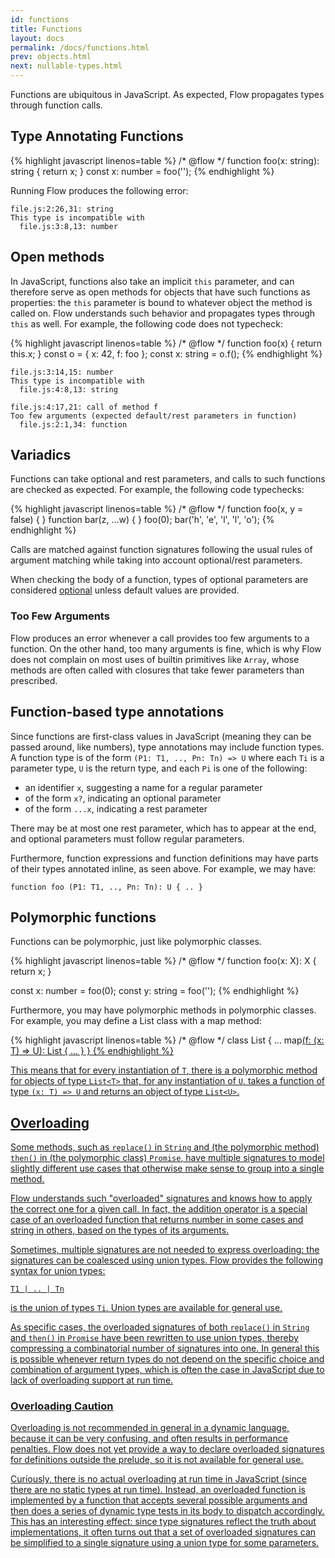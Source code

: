```yaml
---
id: functions
title: Functions
layout: docs
permalink: /docs/functions.html
prev: objects.html
next: nullable-types.html
---
```


Functions are ubiquitous in JavaScript. As expected, Flow propagates types through function calls.

## Type Annotating Functions

{% highlight javascript linenos=table %}
/* @flow */
function foo(x: string): string { return x; }
const x: number = foo('');
{% endhighlight %}

Running Flow produces the following error:

```bbcode
file.js:2:26,31: string
This type is incompatible with
  file.js:3:8,13: number
```

## Open methods

In JavaScript, functions also take an implicit `this` parameter, and can
therefore serve as open methods for objects that have such functions as
properties: the `this` parameter is bound to whatever object the method is
called on. Flow understands such behavior and propagates types through `this`
as well. For example, the following code does not typecheck:

{% highlight javascript linenos=table %}
/* @flow */
function foo(x) { return this.x; }
const o = { x: 42, f: foo };
const x: string = o.f();
{% endhighlight %}

```bbcode
file.js:3:14,15: number
This type is incompatible with
  file.js:4:8,13: string

file.js:4:17,21: call of method f
Too few arguments (expected default/rest parameters in function)
  file.js:2:1,34: function
```


## Variadics

Functions can take optional and rest parameters, and calls to such functions
are checked as expected. For example, the following code typechecks:

{% highlight javascript linenos=table %}
/* @flow */
function foo(x, y = false) { }
function bar(z, ...w) { }
foo(0);
bar('h', 'e', 'l', 'l', 'o');
{% endhighlight %}

Calls are matched against function signatures following the usual rules of
argument matching while taking into account optional/rest parameters.

When checking the body of a function, types of optional parameters are considered [optional](http://flowtype.org/docs/nullable-types.html#_) unless default values are provided.

### Too Few Arguments

Flow produces an error whenever a call provides too few arguments to a
function. On the other hand, too many arguments is fine, which is why Flow
does not complain on most uses of builtin primitives like `Array`, whose
methods are often called with closures that take fewer parameters than
prescribed.

## Function-based type annotations

Since functions are first-class values in JavaScript (meaning they can be
passed around, like numbers), type annotations may include function types. A
function type is of the form `(P1: T1, .., Pn: Tn) => U` where each `Ti` is a
parameter type, `U` is the return type, and each `Pi` is one of the following:

- an identifier `x`, suggesting a name for a regular parameter
- of the form `x?`, indicating an optional parameter
- of the form `...x`, indicating a rest parameter

There may be at most one rest parameter, which has to appear at the end, and
optional parameters must follow regular parameters.

Furthermore, function expressions and function definitions may have parts of
their types annotated inline, as seen above. For example, we may have:

`function foo (P1: T1, .., Pn: Tn): U { .. }`

## Polymorphic functions
Functions can be polymorphic, just like polymorphic classes.

{% highlight javascript linenos=table %}
/* @flow */
function foo<X>(x: X): X { return x; }

const x: number = foo(0);
const y: string = foo('');
{% endhighlight %}

Furthermore, you may have polymorphic methods in polymorphic classes. For
example, you may define a List class with a map method:

{% highlight javascript linenos=table %}
/* @flow */
class List<T> {
  ...
  map<U>(f: (x: T) => U): List<U> { ... }
}
{% endhighlight %}

This means that for every instantiation of `T`, there is a polymorphic method
for objects of type `List<T>` that, for any instantiation of `U`, takes a
function of type `(x: T) => U` and returns an object of type `List<U>`.

## Overloading

Some methods, such as `replace()` in `String` and (the polymorphic method)
`then()` in (the polymorphic class) `Promise`, have multiple signatures to
model slightly different use cases that otherwise make sense to group into a single method.

Flow understands such "overloaded" signatures and knows how to apply the
correct one for a given call. In fact, the addition operator is a special case
of an overloaded function that returns number in some cases and string in
others, based on the types of its arguments.

Sometimes, multiple signatures are not needed to express overloading: the signatures can 
be coalesced using [union types](http://flowtype.org/docs/union-intersection-types.html#_). 
Flow provides the following syntax for union types:

`T1 | .. | Tn`

is the union of types `Ti`. Union types are available for general use.

As specific cases, the overloaded signatures of both `replace()` in `String` and `then()` in `Promise` have been rewritten to use union types, thereby compressing a combinatorial number of signatures into one. In general this is possible whenever return types do not depend on the specific choice and combination of argument types, which is often the case in JavaScript due to lack of overloading support at run time.

### Overloading Caution

Overloading is not recommended in general in a dynamic language, because it
can be very confusing, and often results in performance penalties. Flow does not yet provide a way to declare overloaded signatures for definitions outside the prelude, so it is not available for general use.

Curiously, there is no actual overloading at run time in JavaScript (since
there are no static types at run time). Instead, an overloaded function is
implemented by a function that accepts several possible arguments and then
does a series of dynamic type tests in its body to dispatch accordingly. This
has an interesting effect: since type signatures reflect the truth about
implementations, it often turns out that a set of overloaded signatures can be
simplified to a single signature using a union type for some parameters.
